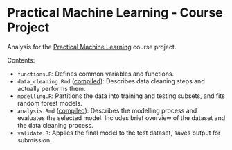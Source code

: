 Practical Machine Learning - Course Project
===========================================

Analysis for the [Practical Machine Learning](https://www.coursera.org/course/predmachlearn) course project.

Contents:

 * `functions.R`: Defines common variables and functions.
 * `data_cleaning.Rmd` ([compiled](https://adoroszlai.github.io/PracticalMachineLearningAssignment/data_cleaning.html)): Describes data cleaning steps and actually performs them.
 * `modelling.R`: Partitions the data into training and testing subsets, and fits random forest models.
 * `analysis.Rmd` ([compiled](https://adoroszlai.github.io/PracticalMachineLearningAssignment/analysis.html)): Describes the modelling process and evaluates the selected model.  Includes brief overview of the dataset and the data cleaning process.
 * `validate.R`: Applies the final model to the test dataset, saves output for submission.
